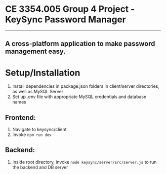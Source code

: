 # CE 3354.005 Group 4 Project - KeySync Password Manager
---
A cross-platform application to make password management easy.
---
# Setup/Installation
1. Install dependencies in package.json folders in client/server directories, as well as MySQL Server
2. Set up .env file with appropriate MySQL credentials and database names

## Frontend:
1. Navigate to keysync/client
2. Invoke `npm run dev`

## Backend:
1. Inside root directory, invoke `node keysync/server/src/server.js` to run the backend and DB server